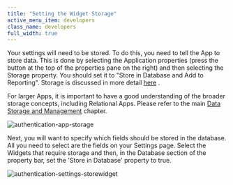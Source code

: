 ```yaml
---
title: "Setting the Widget Storage"
active_menu_item: developers
class_name: developers
full_width: true
---
```



Your settings will need to be stored. To do this, you need to tell the App to store data. This is done by selecting the Application properties (press the button at the top of the properties pane on the right) and then selecting the Storage property. You should set it to "Store in Database and Add to Reporting". Storage is discussed in more detail [here](../../data-storage-management/standard-storage-procedures/) .

For larger Apps, it is important to have a good understanding of the broader storage concepts, including Relational Apps. Please refer to the main [Data Storage and Management](../../data-storage-management/) chapter.

![authentication-app-storage](/img/docs/authentication-app-storage.png)

Next, you will want to specify which fields should be stored in the database. All you need to select are the fields on your Settings page. Select the Widgets that require storage and then, in the Database section of the property bar, set the 'Store in Database' property to true.

![authentication-settings-storewidget](/img/docs/authentication-settings-storewidget.png)
